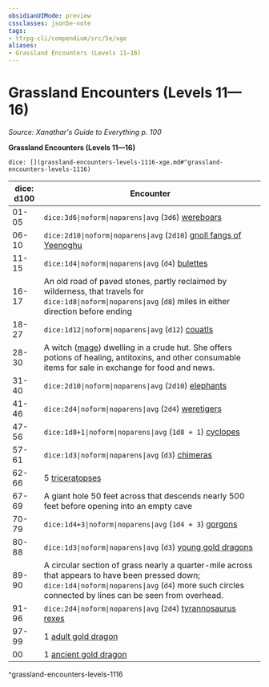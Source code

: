 ```yaml
---
obsidianUIMode: preview
cssclasses: json5e-note
tags:
- ttrpg-cli/compendium/src/5e/xge
aliases:
- Grassland Encounters (Levels 11—16)
---
```

# Grassland Encounters (Levels 11—16)
*Source: Xanathar's Guide to Everything p. 100* 

**Grassland Encounters (Levels 11—16)**

`dice: [](grassland-encounters-levels-1116-xge.md#^grassland-encounters-levels-1116)`

| dice: d100 | Encounter |
|------------|-----------|
| 01-05 | `dice:3d6\|noform\|noparens\|avg` (`3d6`) [wereboars](/3-Mechanics/CLI/Compendium/bestiary/humanoid/wereboar.md) |
| 06-10 | `dice:2d10\|noform\|noparens\|avg` (`2d10`) [gnoll fangs of Yeenoghu](/3-Mechanics/CLI/Compendium/bestiary/fiend/gnoll-fang-of-yeenoghu.md) |
| 11-15 | `dice:1d4\|noform\|noparens\|avg` (`d4`) [bulettes](/3-Mechanics/CLI/Compendium/bestiary/monstrosity/bulette.md) |
| 16-17 | An old road of paved stones, partly reclaimed by wilderness, that travels for `dice:1d8\|noform\|noparens\|avg` (`d8`) miles in either direction before ending |
| 18-27 | `dice:1d12\|noform\|noparens\|avg` (`d12`) [couatls](/3-Mechanics/CLI/Compendium/bestiary/celestial/couatl.md) |
| 28-30 | A witch ([mage](/3-Mechanics/CLI/Compendium/bestiary/humanoid/mage.md)) dwelling in a crude hut. She offers potions of healing, antitoxins, and other consumable items for sale in exchange for food and news. |
| 31-40 | `dice:2d10\|noform\|noparens\|avg` (`2d10`) [elephants](/3-Mechanics/CLI/Compendium/bestiary/beast/elephant.md) |
| 41-46 | `dice:2d4\|noform\|noparens\|avg` (`2d4`) [weretigers](/3-Mechanics/CLI/Compendium/bestiary/humanoid/weretiger.md) |
| 47-56 | `dice:1d8+1\|noform\|noparens\|avg` (`1d8 + 1`) [cyclopes](/3-Mechanics/CLI/Compendium/bestiary/giant/cyclops.md) |
| 57-61 | `dice:1d3\|noform\|noparens\|avg` (`d3`) [chimeras](/3-Mechanics/CLI/Compendium/bestiary/monstrosity/chimera.md) |
| 62-66 | 5 [triceratopses](/3-Mechanics/CLI/Compendium/bestiary/beast/triceratops.md) |
| 67-69 | A giant hole 50 feet across that descends nearly 500 feet before opening into an empty cave |
| 70-79 | `dice:1d4+3\|noform\|noparens\|avg` (`1d4 + 3`) [gorgons](/3-Mechanics/CLI/Compendium/bestiary/monstrosity/gorgon.md) |
| 80-88 | `dice:1d3\|noform\|noparens\|avg` (`d3`) [young gold dragons](/3-Mechanics/CLI/Compendium/bestiary/dragon/young-gold-dragon.md) |
| 89-90 | A circular section of grass nearly a quarter-mile across that appears to have been pressed down; `dice:1d4\|noform\|noparens\|avg` (`d4`) more such circles connected by lines can be seen from overhead. |
| 91-96 | `dice:2d4\|noform\|noparens\|avg` (`2d4`) [tyrannosaurus rexes](/3-Mechanics/CLI/Compendium/bestiary/beast/tyrannosaurus-rex.md) |
| 97-99 | 1 [adult gold dragon](/3-Mechanics/CLI/Compendium/bestiary/dragon/adult-gold-dragon.md) |
| 00 | 1 [ancient gold dragon](/3-Mechanics/CLI/Compendium/bestiary/dragon/ancient-gold-dragon.md) |
^grassland-encounters-levels-1116